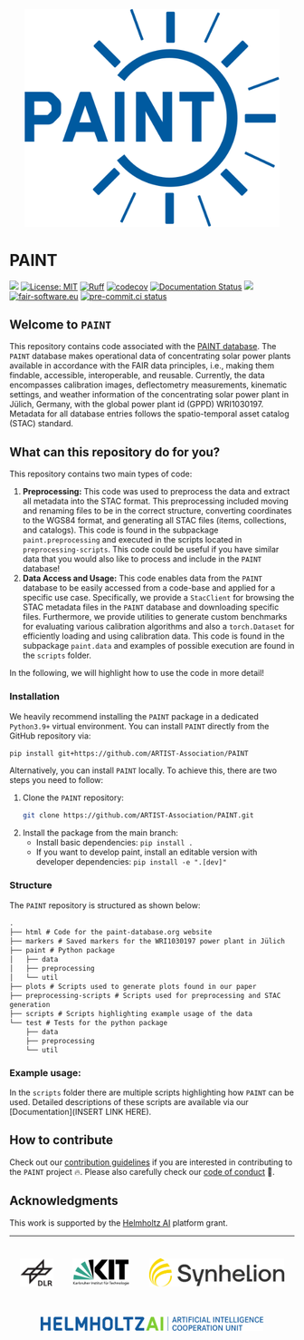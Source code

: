 <p align="center">
  <a href="https://paint-database.org" target="_blank">
    <img src="logo.svg" alt="logo" width="450"/>
  </a>
</p>

# PAINT

[![](https://img.shields.io/badge/Python-3.9+-blue.svg)](https://www.python.org/downloads/)
[![License: MIT](https://img.shields.io/badge/License-MIT-yellow.svg)](https://opensource.org/licenses/MIT)
[![Ruff](https://img.shields.io/endpoint?url=https://raw.githubusercontent.com/astral-sh/ruff/main/assets/badge/v2.json)](https://github.com/astral-sh/ruff)
[![codecov](https://codecov.io/gh/ARTIST-Association/PAINT/graph/badge.svg?token=B2pjCVgOhc)](https://codecov.io/gh/ARTIST-Association/PAINT)
[![Documentation Status](https://readthedocs.org/projects/paint/badge/?version=latest)](https://paint.readthedocs.io/en/latest/?badge=latest)
[![](https://img.shields.io/badge/Contact-artist%40lists.kit.edu-blue?label=Contact)](artist@lists.kit.edu)
[![fair-software.eu](https://img.shields.io/badge/fair--software.eu-%E2%97%8F%20%20%E2%97%8F%20%20%E2%97%8B%20%20%E2%97%8F%20%20%E2%97%8B-orange)](https://fair-software.eu)
[![pre-commit.ci status](https://results.pre-commit.ci/badge/github/ARTIST-Association/PAINT/main.svg)](https://results.pre-commit.ci/latest/github/ARTIST-Association/PAINT/main)



## Welcome to ``PAINT``

This repository contains code associated with the [PAINT database](https://paint-database.org). The ``PAINT`` database
makes operational data of concentrating solar power plants available in accordance with the FAIR data principles, i.e.,
making them findable, accessible, interoperable, and reusable. Currently, the data encompasses calibration images,
deflectometry measurements, kinematic settings, and weather information of the concentrating solar power plant in
Jülich, Germany, with the global power plant id (GPPD) WRI1030197. Metadata for all database entries follows the
spatio-temporal asset catalog (STAC) standard.

## What can this repository do for you?

This repository contains two main types of code:
1. **Preprocessing:** This code was used to preprocess the data and extract all metadata into the STAC format. This
preprocessing included moving and renaming files to be in the correct structure, converting coordinates to the WGS84
format, and generating all STAC files (items, collections, and catalogs). This code is found in the subpackage
``paint.preprocessing`` and executed in the scripts located in ``preprocessing-scripts``. This code could be useful if
you have similar data that you would also like to process and include in the ``PAINT`` database!
2. **Data Access and Usage:** This code enables data from the ``PAINT`` database to be easily accessed from a code-base
and applied for a specific use case. Specifically, we provide a ``StacClient`` for browsing the STAC metadata files in
the ``PAINT`` database and downloading specific files. Furthermore, we provide utilities to generate custom benchmarks
for evaluating various calibration algorithms and also a ``torch.Dataset`` for efficiently loading and using calibration
data. This code is found in the subpackage ``paint.data`` and examples of possible execution are found in the
``scripts`` folder.

In the following, we will highlight how to use the code in more detail!

### Installation
We heavily recommend installing the `PAINT` package in a dedicated `Python3.9+` virtual environment. You can
install ``PAINT`` directly from the GitHub repository via:
```bash
pip install git+https://github.com/ARTIST-Association/PAINT
```
Alternatively, you can install ``PAINT`` locally. To achieve this, there are two steps you need to follow:
1. Clone the `PAINT` repository:
   ```bash
   git clone https://github.com/ARTIST-Association/PAINT.git
   ```
2. Install the package from the main branch:
   - Install basic dependencies: ``pip install .``
   - If you want to develop paint, install an editable version with developer dependencies: ``pip install -e ".[dev]"``

### Structure
The ``PAINT`` repository is structured as shown below:
```
.
├── html # Code for the paint-database.org website
├── markers # Saved markers for the WRI1030197 power plant in Jülich
├── paint # Python package
│   ├── data
│   ├── preprocessing
│   └── util
├── plots # Scripts used to generate plots found in our paper
├── preprocessing-scripts # Scripts used for preprocessing and STAC generation
├── scripts # Scripts highlighting example usage of the data
└── test # Tests for the python package
    ├── data
    ├── preprocessing
    └── util
```

### Example usage:
In the ``scripts`` folder there are multiple scripts highlighting how ``PAINT`` can be used. Detailed
descriptions of these scripts are available via our [Documentation](INSERT LINK HERE).

## How to contribute
Check out our [contribution guidelines](CONTRIBUTING.md) if you are interested in contributing to the `PAINT` project :fire:.
Please also carefully check our [code of conduct](CODE_OF_CONDUCT.md) :blue_heart:.

## Acknowledgments
This work is supported by the [Helmholtz AI](https://www.helmholtz.ai/) platform grant.

-----------
<div align="center">
  <a href="https://www.dlr.de/EN/Home/home_node.html"><img src="https://raw.githubusercontent.com/ARTIST-Association/ARTIST/main/logos/logo_dlr.svg" height="50px" hspace="3%" vspace="25px"></a>
  <a href="http://www.kit.edu/english/index.php"><img src="https://raw.githubusercontent.com/ARTIST-Association/ARTIST/main/logos/logo_kit.svg" height="50px" hspace="3%" vspace="25px"></a>
  <a href="https://synhelion.com/"><img src="https://raw.githubusercontent.com/ARTIST-Association/ARTIST/main/logos/logo_synhelion.svg" height="50px" hspace="3%" vspace="25px"></a>
  <a href="https://www.helmholtz.ai/"><img src="https://raw.githubusercontent.com/ARTIST-Association/ARTIST/main/logos/logo_hai.svg" height="25px" hspace="3%" vspace="25px"></a>
</div>
